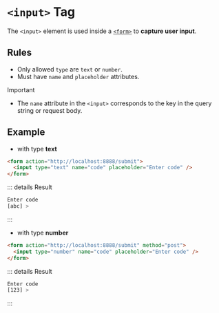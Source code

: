 # `<input>` Tag

The `<input>` element is used inside a [`<form>`](./form-tag) to **capture user input**.

## Rules

- Only allowed `type` are `text` or `number`.
- Must have `name` and `placeholder` attributes.

> [!IMPORTANT]
>
> - The `name` attribute in the `<input>` corresponds to the key in the query string or request body.


## Example

- with type **text**

```html
<form action="http://localhost:8888/submit">
  <input type="text" name="code" placeholder="Enter code" />
</form>
```

::: details Result

```bash
Enter code
[abc] >
```

:::

- with type **number**

```html
<form action="http://localhost:8888/submit" method="post">
  <input type="number" name="code" placeholder="Enter code" />
</form>
```

::: details Result

```bash
Enter code
[123] >
```

:::
